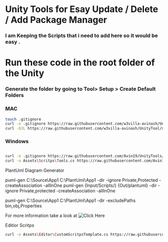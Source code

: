 # Unity Tools for Esay Update / Delete / Add Package Manager

### I am Keeping the Scripts that i need to  add here so it would be easy .


# Run these code in the root folder of the Unity 

### Generate the folder by going to Tool> Setup > Create Default Folders


### MAC 


```bash
touch .gitignore
curl -o .gitignore https://raw.githubusercontent.com/w3villa-avinash/UnityTool/main/.gitignore
curl -OJL https://raw.githubusercontent.com/w3villa-avinash/UnityTool/main/Tools.cs


```
### Windows 

```bash

curl -o .gitignore https://raw.githubusercontent.com/Avin19/UnityTools/main/.gitignore
curl -o Assets\Scritps\Tools.cs https://raw.githubusercontent.com/Avin19/UnityTools/main/Tools.cs 
```


PlantUml Diagram Generator 

puml-gen C:\Source\App1 C:\PlantUml\App1 -dir -ignore Private,Protected -createAssociation -allInOne
puml-gen {Input/Scripts/} {Out/plantuml} -dir -ignore Private,protected -createAssociation -allInOne 


puml-gen C:\Source\App1 C:\PlantUml\App1 -dir -excludePaths bin,obj,Properties


For more information take a look at 
![Click Here](https://github.com/pierre3/PlantUmlClassDiagramGenerator)



Editior Scritps 

```bash 
curl -o Assets\Editor\CustomScritpsTemplate.cs https://raw.githubusercontent.com/Avin19/UnityTools/main/CustomScriptsTemplate.cs

```